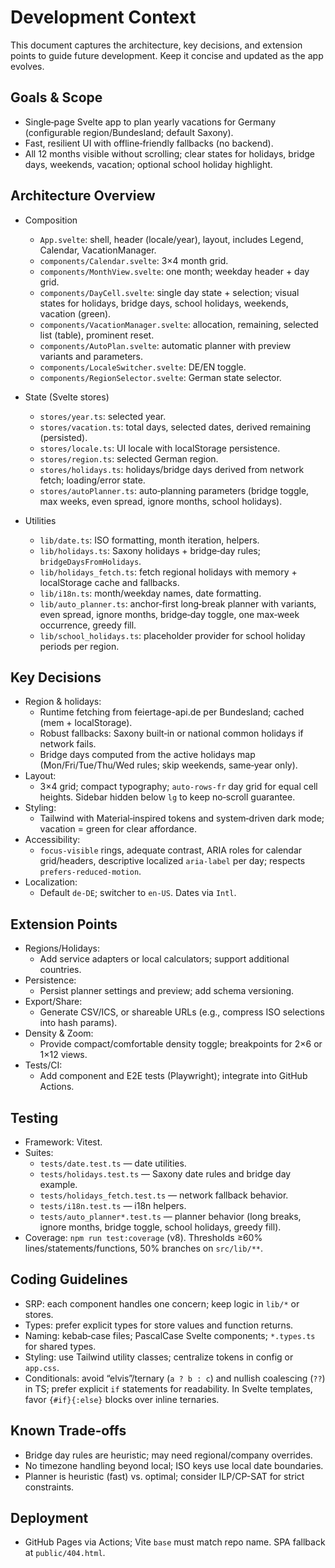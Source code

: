 # Development Context

This document captures the architecture, key decisions, and extension points to guide future development. Keep it concise and updated as the app evolves.

## Goals & Scope
- Single‑page Svelte app to plan yearly vacations for Germany (configurable region/Bundesland; default Saxony).
- Fast, resilient UI with offline‑friendly fallbacks (no backend).
- All 12 months visible without scrolling; clear states for holidays, bridge days, weekends, vacation; optional school holiday highlight.

## Architecture Overview
- Composition
  - `App.svelte`: shell, header (locale/year), layout, includes Legend, Calendar, VacationManager.
  - `components/Calendar.svelte`: 3×4 month grid.
  - `components/MonthView.svelte`: one month; weekday header + day grid.
  - `components/DayCell.svelte`: single day state + selection; visual states for holidays, bridge days, school holidays, weekends, vacation (green).
  - `components/VacationManager.svelte`: allocation, remaining, selected list (table), prominent reset.
  - `components/AutoPlan.svelte`: automatic planner with preview variants and parameters.
  - `components/LocaleSwitcher.svelte`: DE/EN toggle.
  - `components/RegionSelector.svelte`: German state selector.
  
- State (Svelte stores)
  - `stores/year.ts`: selected year.
  - `stores/vacation.ts`: total days, selected dates, derived remaining (persisted).
  - `stores/locale.ts`: UI locale with localStorage persistence.
  - `stores/region.ts`: selected German region.
  - `stores/holidays.ts`: holidays/bridge days derived from network fetch; loading/error state.
  - `stores/autoPlanner.ts`: auto‑planning parameters (bridge toggle, max weeks, even spread, ignore months, school holidays).
- Utilities
  - `lib/date.ts`: ISO formatting, month iteration, helpers.
  - `lib/holidays.ts`: Saxony holidays + bridge‑day rules; `bridgeDaysFromHolidays`.
  - `lib/holidays_fetch.ts`: fetch regional holidays with memory + localStorage cache and fallbacks.
  - `lib/i18n.ts`: month/weekday names, date formatting.
  - `lib/auto_planner.ts`: anchor‑first long‑break planner with variants, even spread, ignore months, bridge‑day toggle, one max‑week occurrence, greedy fill.
  - `lib/school_holidays.ts`: placeholder provider for school holiday periods per region.
  

## Key Decisions
- Region & holidays:
  - Runtime fetching from feiertage-api.de per Bundesland; cached (mem + localStorage).
  - Robust fallbacks: Saxony built‑in or national common holidays if network fails.
  - Bridge days computed from the active holidays map (Mon/Fri/Tue/Thu/Wed rules; skip weekends, same‑year only).
- Layout:
  - 3×4 grid; compact typography; `auto-rows-fr` day grid for equal cell heights. Sidebar hidden below `lg` to keep no‑scroll guarantee.
- Styling:
  - Tailwind with Material‑inspired tokens and system‑driven dark mode; vacation = green for clear affordance.
- Accessibility:
  - `focus-visible` rings, adequate contrast, ARIA roles for calendar grid/headers, descriptive localized `aria-label` per day; respects `prefers-reduced-motion`.
- Localization:
  - Default `de-DE`; switcher to `en-US`. Dates via `Intl`.

 

## Extension Points
- Regions/Holidays:
  - Add service adapters or local calculators; support additional countries.
- Persistence:
  - Persist planner settings and preview; add schema versioning.
- Export/Share:
  - Generate CSV/ICS, or shareable URLs (e.g., compress ISO selections into hash params).
- Density & Zoom:
  - Provide compact/comfortable density toggle; breakpoints for 2×6 or 1×12 views.
- Tests/CI:
  - Add component and E2E tests (Playwright); integrate into GitHub Actions.

## Testing
- Framework: Vitest.
- Suites:
  - `tests/date.test.ts` — date utilities.
  - `tests/holidays.test.ts` — Saxony date rules and bridge day example.
  - `tests/holidays_fetch.test.ts` — network fallback behavior.
  - `tests/i18n.test.ts` — i18n helpers.
  - `tests/auto_planner*.test.ts` — planner behavior (long breaks, ignore months, bridge toggle, school holidays, greedy fill).
- Coverage: `npm run test:coverage` (v8). Thresholds ≥60% lines/statements/functions, 50% branches on `src/lib/**`.

## Coding Guidelines
- SRP: each component handles one concern; keep logic in `lib/*` or stores.
- Types: prefer explicit types for store values and function returns.
- Naming: kebab‑case files; PascalCase Svelte components; `*.types.ts` for shared types.
- Styling: use Tailwind utility classes; centralize tokens in config or `app.css`.
- Conditionals: avoid “elvis”/ternary (`a ? b : c`) and nullish coalescing (`??`) in TS; prefer explicit `if` statements for readability. In Svelte templates, favor `{#if}{:else}` blocks over inline ternaries.

## Known Trade‑offs
- Bridge day rules are heuristic; may need regional/company overrides.
- No timezone handling beyond local; ISO keys use local date boundaries.
 - Planner is heuristic (fast) vs. optimal; consider ILP/CP-SAT for strict constraints.

## Deployment
- GitHub Pages via Actions; Vite `base` must match repo name. SPA fallback at `public/404.html`.
